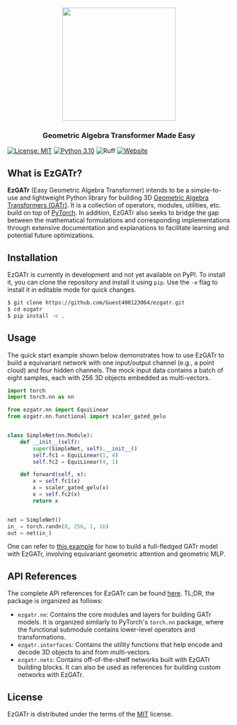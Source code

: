 <html>
    <h1 align="center">
      <img src="https://raw.githubusercontent.com/Guest400123064/ezgatr/refs/heads/main/docs/images/ezgatr_logo.png" width="256"/>
    </h1>
    <h3 align="center">
      Geometric Algebra Transformer Made Easy
    </h3>
</html>

[![License: MIT](https://img.shields.io/badge/License-MIT-yellow.svg)](https://opensource.org/licenses/MIT)
[![Python 3.10](https://img.shields.io/badge/python-%203.10%20|%203.11%20|%203.12-blue.svg)](https://www.python.org/downloads/release/python-3100/)
![Ruff](https://img.shields.io/endpoint?url=https://raw.githubusercontent.com/astral-sh/ruff/main/assets/badge/v2.json)
[![Website](https://img.shields.io/website?label=documentation&up_message=online&url=https%3A%2F%2Fguest400123064.github.io/ezgatr)](https://guest400123064.github.io/ezgatr/ezgatr.html)

## What is EzGATr?
**EzGATr** (Easy Geometric Algebra Transformer) intends to be a simple-to-use and lightweight Python library for building 3D [Geometric Algebra Transformers (GATr)](https://arxiv.org/abs/2305.18415). It is a collection of operators, modules, utilities, etc. build on top of [PyTorch](https://pytorch.org/). In addition, EzGATr also seeks to bridge the gap between the mathematical formulations and corresponding implementations through extensive documentation and explanations to facilitate learning and potential future optimizations.

## Installation
EzGATr is currently in development and not yet available on PyPI. To install it, you can clone the repository and install it using `pip`. Use the `-e` flag to install it in editable mode for quick changes.

```bash
$ git clone https://github.com/Guest400123064/ezgatr.git
$ cd ezgatr
$ pip install -e .
```

## Usage
The quick start example shown below demonstrates how to use EzGATr to build a equivariant network with one input/output channel (e.g., a point cloud) and four hidden channels. The mock input data contains a batch of eight samples, each with 256 3D objects embedded as multi-vectors.

```python
import torch
import torch.nn as nn

from ezgatr.nn import EquiLinear
from ezgatr.nn.functional import scaler_gated_gelu


class SimpleNet(nn.Module):
    def __init__(self):
        super(SimpleNet, self).__init__()
        self.fc1 = EquiLinear(1, 4)
        self.fc2 = EquiLinear(4, 1)

    def forward(self, x):
        x = self.fc1(x)
        x = scaler_gated_gelu(x)
        x = self.fc2(x)
        return x


net = SimpleNet()
in_ = torch.randn(8, 256, 1, 16)
out = net(in_)
```

One can refer to [this example](https://github.com/Guest400123064/ezgatr/blob/main/src/ezgatr/nets/mv_only_gatr.py) for how to build a full-fledged GATr model with EzGATr, involving equivariant geometric attention and geometric MLP.

## API References
The complete API references for EzGATr can be found [here](https://guest400123064.github.io/ezgatr/ezgatr.html). TL;DR, the package is organized as follows:

* `ezgatr.nn`: Contains the core modules and layers for building GATr models. It is organized similarly to PyTorch's `torch.nn` package, where the functional submodule contains lower-level operators and transformations.
* `ezgatr.interfaces`: Contains the utility functions that help encode and decode 3D objects to and from multi-vectors.
* `ezgatr.nets`: Contains off-of-the-shelf networks built with EzGATr building blocks. It can also be used as references for building custom networks with EzGATr.

## License
EzGATr is distributed under the terms of the [MIT](https://opensource.org/licenses/MIT) license.
